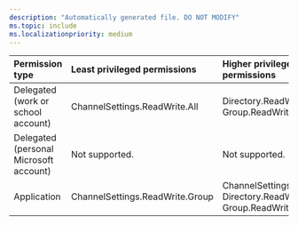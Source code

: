 ```yaml
---
description: "Automatically generated file. DO NOT MODIFY"
ms.topic: include
ms.localizationpriority: medium
---
```


|Permission type|Least privileged permissions|Higher privileged permissions|
|:---|:---|:---|
|Delegated (work or school account)|ChannelSettings.ReadWrite.All|Directory.ReadWrite.All, Group.ReadWrite.All|
|Delegated (personal Microsoft account)|Not supported.|Not supported.|
|Application|ChannelSettings.ReadWrite.Group|ChannelSettings.ReadWrite.All, Directory.ReadWrite.All, Group.ReadWrite.All|

